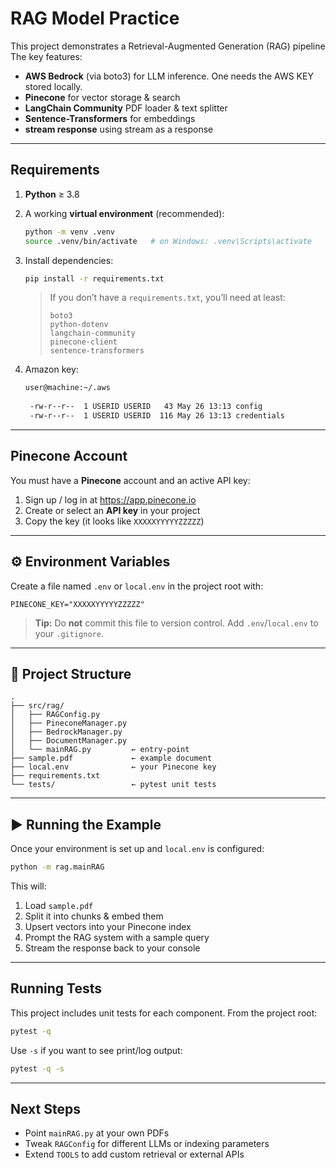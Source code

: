 # RAG Model Practice

This project demonstrates a Retrieval-Augmented Generation (RAG) pipeline 
The key features: 

- **AWS Bedrock** (via boto3) for LLM inference. One needs the AWS KEY stored locally. 
- **Pinecone** for vector storage & search  
- **LangChain Community** PDF loader & text splitter  
- **Sentence-Transformers** for embeddings
- **stream response** using stream as a response

---

## Requirements

1. **Python** ≥ 3.8  
2. A working **virtual environment** (recommended):  
   ```bash
   python -m venv .venv
   source .venv/bin/activate   # on Windows: .venv\Scripts\activate
   ```
3. Install dependencies:
   ```bash
   pip install -r requirements.txt
   ```
   > If you don’t have a `requirements.txt`, you’ll need at least:
   > ```text
   > boto3
   > python-dotenv
   > langchain-community
   > pinecone-client
   > sentence-transformers
   > ```

4. Amazon key:
   ```bash
   user@machine:~/.aws
 
    -rw-r--r--  1 USERID USERID   43 May 26 13:13 config
    -rw-r--r--  1 USERID USERID  116 May 26 13:13 credentials

---

##  Pinecone Account

You must have a **Pinecone** account and an active API key:

1. Sign up / log in at https://app.pinecone.io  
2. Create or select an **API key** in your project  
3. Copy the key (it looks like `XXXXXYYYYYZZZZZ`)

---

## ⚙ Environment Variables

Create a file named `.env` or `local.env` in the project root with:

```dotenv
PINECONE_KEY="XXXXXYYYYYZZZZZ"
```

> **Tip:** Do **not** commit this file to version control. Add `.env`/`local.env` to your `.gitignore`.

---

## 📁 Project Structure

```
.
├── src/rag/
│   ├── RAGConfig.py
│   ├── PineconeManager.py
│   ├── BedrockManager.py
│   ├── DocumentManager.py
│   └── mainRAG.py         ← entry-point
├── sample.pdf             ← example document
├── local.env              ← your Pinecone key
├── requirements.txt
└── tests/                 ← pytest unit tests
```

---

## ▶ Running the Example

Once your environment is set up and `local.env` is configured:

```bash
python -m rag.mainRAG
```

This will:

1. Load `sample.pdf`  
2. Split it into chunks & embed them  
3. Upsert vectors into your Pinecone index  
4. Prompt the RAG system with a sample query  
5. Stream the response back to your console

---

## Running Tests

This project includes unit tests for each component. From the project root:

```bash
pytest -q
```

Use `-s` if you want to see print/log output:

```bash
pytest -q -s
```

---

## Next Steps

- Point `mainRAG.py` at your own PDFs  
- Tweak `RAGConfig` for different LLMs or indexing parameters  
- Extend `TOOLS` to add custom retrieval or external APIs  

